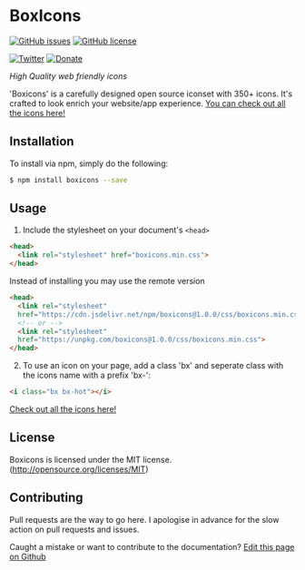 # BoxIcons 
[![GitHub issues](https://img.shields.io/github/issues/atisawd/boxicons.svg)](https://github.com/atisawd/boxicons/issues)
[![GitHub license](https://img.shields.io/github/license/atisawd/boxicons.svg)](https://github.com/atisawd/boxicons/blob/master/LICENSE)

[![Twitter](https://img.shields.io/twitter/url/https/github.com/atisawd/boxicons.svg?style=social)](https://twitter.com/intent/tweet?text=Wow:&url=https%3A%2F%2Fgithub.com%2Fatisawd%2Fboxicons)
[![Donate](https://img.shields.io/badge/donate-paypal-blue.svg?style=flat-square)](https://paypal.me/atisawd)

_High Quality web friendly icons_

'Boxicons' is a carefully designed open source iconset with 350+ icons. It's crafted to look enrich your website/app experience.
[You can check out all the icons here!](https://boxicons.com)

## Installation

To install via npm, simply do the following:

```bash
$ npm install boxicons --save
```

## Usage

1. Include the stylesheet on your document's `<head>`

```html
<head>
  <link rel="stylesheet" href="boxicons.min.css">
</head>
```

Instead of installing you may use the remote version 

```html
<head>
  <link rel="stylesheet"
  href="https://cdn.jsdelivr.net/npm/boxicons@1.0.0/css/boxicons.min.css">
  <!-- or -->
  <link rel="stylesheet"
  href="https://unpkg.com/boxicons@1.0.0/css/boxicons.min.css">
</head>
```


2. To use an icon on your page, add a class 'bx' and seperate class with the icons name with a prefix 'bx-':

```html
<i class="bx bx-hot"></i>
```

[Check out all the icons here!](https://boxicons.com)


## License

Boxicons is licensed under the MIT license. (http://opensource.org/licenses/MIT)


## Contributing

Pull requests are the way to go here. I apologise in advance for the slow action on pull requests and issues.

Caught a mistake or want to contribute to the documentation? [Edit this page on Github](https://github.com/atisawd/boxicons/blob/master/README.md)